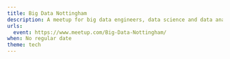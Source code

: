 ```yaml
---
title: Big Data Nottingham
description: A meetup for big data engineers, data science and data analytics enthusiasts.
urls:
  event: https://www.meetup.com/Big-Data-Nottingham/
when: No regular date
theme: tech
---
```

